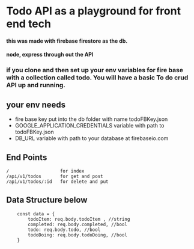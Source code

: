 # Todo API as a playground for front end tech

#### this was made with firebase firestore as the db. 
#### node, express through out the API

### if you clone and then set up your env variables for fire base with a collection called todo. You will have a basic To do crud API up and running.

## your env needs
* fire base key put into the db folder with name todoFBKey.json
* GOOGLE_APPLICATION_CREDENTIALS variable with path to todoFBKey.json
* DB_URL variable with path to your database at firebaseio.com

## End Points

    /                   for index
    /api/v1/todos       for get and post
    /api/v1/todos/:id   for delete and put

## Data Structure below

```
    const data = {
        todoItem: req.body.todoItem , //string
        completed: req.body.completed, //bool
        todo: req.body.todo, //bool
        todoDoing: req.body.todoDoing, //bool 
    }
```
